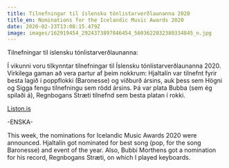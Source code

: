 ```yaml
---
title: Tilnefningar til íslensku tónlistarverðlaunanna 2020
title_en: Nominations for the Icelandic Music Awards 2020
date: 2020-02-23T13:08:15.479Z
image: images/162919454_2924373897846454_5603622832380334845_n.jpg
---
```

Tilnefningar til íslensku tónlistarverðlaunanna:

Í vikunni voru tilkynntar tilnefningar til Íslensku tónlistarverðlaunanna 2020. Virkilega gaman að vera partur af þeim nokkrum: Hjaltalín var tilnefnt fyrir besta lagið í poppflokki (Baronesse) og viðburð ársins, auk þess sem Högni og Sigga fengu tilnefningu sem rödd ársins. Þá var plata Bubba (sem ég spilaði á), Regnbogans Stræti tilnefnd sem besta platan í rokki.

[Liston.is](http://iston.is/2020/02/19/tilnefningar-til-islensku-tonlistarverdlaunanna-2020/)

\-ENSKA-

This week, the nominations for Icelandic Music Awards 2020 were announced. Hjaltalín got nominated for best song (pop, for the song Baronesse) and event of the year. Also, Bubbi Morthens got a nomination for his record, Regnbogans Stræti, on which I played keyboards.
